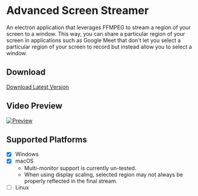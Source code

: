 # Advanced Screen Streamer

An electron application that leverages FFMPEG to stream a region of your screen to a window. This way, you can share a particular region of your screen in applications such as Google Meet that don't let you select a particular region of your screen to record but instead allow you to select a window.

## Download

[Download Latest Version](https://github.com/nathan-fiscaletti/advanced-screen-streamer/releases/latest)

## Video Preview

[![Preview](https://i.imgur.com/xe2x2Af.png)](https://youtu.be/IUIsdeD7jnw)

## Supported Platforms 

- [X] Windows
- [X] macOS
    - Multi-monitor support is currently un-tested.
    - When using display scaling, selected region may not always be properly reflected in the final stream.
- [ ] Linux
